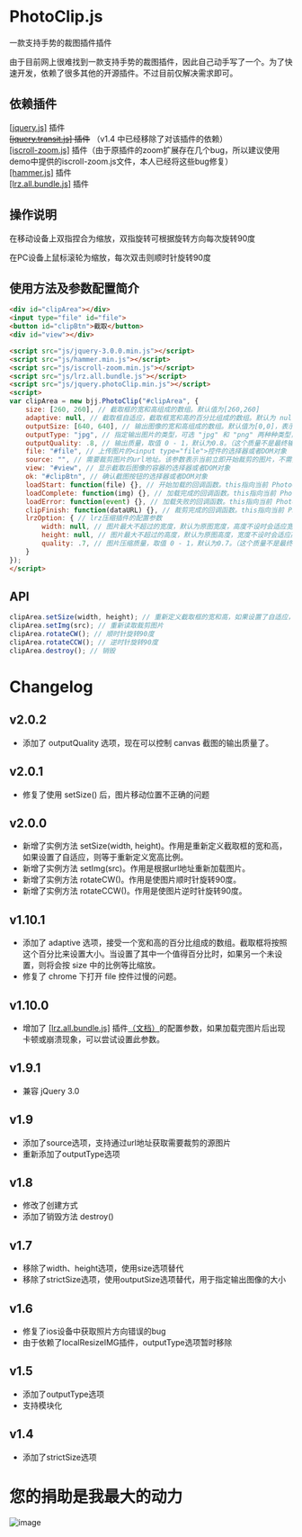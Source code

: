 ﻿# PhotoClip.js
一款支持手势的裁图插件插件

由于目前网上很难找到一款支持手势的裁图插件，因此自己动手写了一个。为了快速开发，依赖了很多其他的开源插件。不过目前仅解决需求即可。

## 依赖插件

[[jquery.js]](https://github.com/jquery/jquery) 插件 <br>
<del>[[jquery.transit.js]](https://github.com/rstacruz/jquery.transit) 插件</del> （v1.4 中已经移除了对该插件的依赖）<br>
[[iscroll-zoom.js]](https://github.com/cubiq/iscroll) 插件（由于原插件的zoom扩展存在几个bug，所以建议使用demo中提供的iscroll-zoom.js文件，本人已经将这些bug修复）<br>
[[hammer.js]](https://github.com/hammerjs/hammer.js) 插件 <br>
[[lrz.all.bundle.js]](https://github.com/think2011/localResizeIMG) 插件

## 操作说明

在移动设备上双指捏合为缩放，双指旋转可根据旋转方向每次旋转90度

在PC设备上鼠标滚轮为缩放，每次双击则顺时针旋转90度

## 使用方法及参数配置简介

```html
<div id="clipArea"></div>
<input type="file" id="file">
<button id="clipBtn">截取</button>
<div id="view"></div>

<script src="js/jquery-3.0.0.min.js"></script>
<script src="js/hammer.min.js"></script>
<script src="js/iscroll-zoom.min.js"></script>
<script src="js/lrz.all.bundle.js"></script>
<script src="js/jquery.photoClip.min.js"></script>
<script>
var clipArea = new bjj.PhotoClip("#clipArea", {
	size: [260, 260], // 截取框的宽和高组成的数组。默认值为[260,260]
	adaptive: null, // 截取框自适应，截取框宽和高的百分比组成的数组。默认为 null。如果设置了该参数，且值有效，则会忽略 size 的大小设置，size 中的值仅用于计算宽高比。当设置了其中一个值得百分比时，如果另一个未设置，则将会按 size 中的比例等比缩放。
	outputSize: [640, 640], // 输出图像的宽和高组成的数组。默认值为[0,0]，表示输出图像原始大小
	outputType: "jpg", // 指定输出图片的类型，可选 "jpg" 和 "png" 两种种类型，默认为 "jpg"
	outputQuality: .8, // 输出质量，取值 0 - 1，默认为0.8。（这个质量不是最终输出的质量，与 lrzOption.quality 是相乘关系）
	file: "#file", // 上传图片的<input type="file">控件的选择器或者DOM对象
	source: "", // 需要裁剪图片的url地址。该参数表示当前立即开始裁剪的图片，不需要使用 file 控件获取。注意，该参数不支持跨域图片。
	view: "#view", // 显示截取后图像的容器的选择器或者DOM对象
	ok: "#clipBtn", // 确认截图按钮的选择器或者DOM对象
	loadStart: function(file) {}, // 开始加载的回调函数。this指向当前 PhotoClip 的实例对象，并将正在加载的 file 对象作为参数传入（如果是使用 source 加载图片，则该参数为图片的 img 对象）
	loadComplete: function(img) {}, // 加载完成的回调函数。this指向当前 PhotoClip 的实例对象，并将图片的 img 对象作为参数传入
	loadError: function(event) {}, // 加载失败的回调函数。this指向当前 PhotoClip 的实例对象，并将错误事件的 event 对象作为参数传入
	clipFinish: function(dataURL) {}, // 裁剪完成的回调函数。this指向当前 PhotoClip 的实例对象，会将裁剪出的图像数据DataURL作为参数传入
	lrzOption: { // lrz压缩插件的配置参数
		width: null, // 图片最大不超过的宽度，默认为原图宽度，高度不设时会适应宽度。
		height: null, // 图片最大不超过的高度，默认为原图高度，宽度不设时会适应高度。
		quality: .7, // 图片压缩质量，取值 0 - 1，默认为0.7。（这个质量不是最终输出的质量，与 outputQuality 是相乘关系）
	}
});
</script>
```

## API
```js
clipArea.setSize(width, height); // 重新定义截取框的宽和高，如果设置了自适应，则等于重新定义宽高比例
clipArea.setImg(src); // 重新读取裁剪图片
clipArea.rotateCW(); // 顺时针旋转90度
clipArea.rotateCCW(); // 逆时针旋转90度
clipArea.destroy(); // 销毁
```


# Changelog

## v2.0.2
* 添加了 outputQuality 选项，现在可以控制 canvas 截图的输出质量了。

## v2.0.1
* 修复了使用 setSize() 后，图片移动位置不正确的问题

## v2.0.0
* 新增了实例方法 setSize(width, height)。作用是重新定义截取框的宽和高，如果设置了自适应，则等于重新定义宽高比例。
* 新增了实例方法 setImg(src)。作用是根据url地址重新加载图片。
* 新增了实例方法 rotateCW()。作用是使图片顺时针旋转90度。
* 新增了实例方法 rotateCCW()。作用是使图片逆时针旋转90度。

## v1.10.1
* 添加了 adaptive 选项，接受一个宽和高的百分比组成的数组。截取框将按照这个百分比来设置大小。当设置了其中一个值得百分比时，如果另一个未设置，则将会按 size 中的比例等比缩放。
* 修复了 chrome 下打开 file 控件过慢的问题。

## v1.10.0
* 增加了 [[lrz.all.bundle.js]](https://github.com/think2011/localResizeIMG) 插件[（文档）](https://github.com/think2011/localResizeIMG/wiki/2.-%E5%8F%82%E6%95%B0%E6%96%87%E6%A1%A3)的配置参数，如果加载完图片后出现卡顿或崩溃现象，可以尝试设置此参数。

## v1.9.1
* 兼容 jQuery 3.0

## v1.9
* 添加了source选项，支持通过url地址获取需要裁剪的源图片
* 重新添加了outputType选项

## v1.8
* 修改了创建方式
* 添加了销毁方法 destroy()

## v1.7
* 移除了width、height选项，使用size选项替代
* 移除了strictSize选项，使用outputSize选项替代，用于指定输出图像的大小

## v1.6
* 修复了ios设备中获取照片方向错误的bug
* 由于依赖了localResizeIMG插件，outputType选项暂时移除

## v1.5
* 添加了outputType选项
* 支持模块化

## v1.4
* 添加了strictSize选项


# 您的捐助是我最大的动力
![image](https://github.com/baijunjie/jQuery-photoClip/blob/master/donations.jpg)
